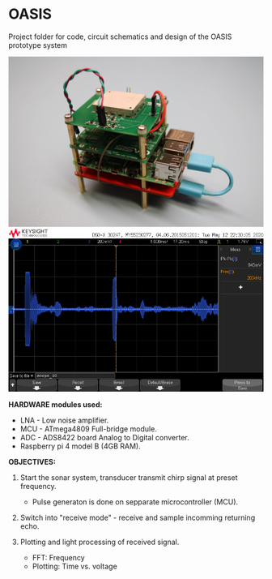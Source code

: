 # OASIS
Project folder for code, circuit schematics and design of the OASIS prototype system

![Screenshot](full_module_comp.JPG)
![Screenshot](RX_Main_Echo.png)



**HARDWARE modules used:**
- LNA - Low noise amplifier. 
- MCU - ATmega4809 Full-bridge module.
- ADC - ADS8422 board Analog to Digital converter.  
- Raspberry pi 4 model B (4GB RAM).


**OBJECTIVES:** 
1. Start the sonar system, transducer transmit chirp signal at preset frequency. 
    - Pulse generaton is done on sepparate microcontroller (MCU).  
    
2. Switch into "receive mode" - receive and sample incomming returning echo. 

3. Plotting and light processing of received signal.
    - FFT: Frequency
    - Plotting: Time vs. voltage 



